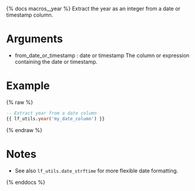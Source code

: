 {% docs macros__year %}
Extract the year as an integer from a date or timestamp column.

# Arguments
- from_date_or_timestamp : date or timestamp
    The column or expression containing the date or timestamp.

# Example
{% raw %}
```sql
-- Extract year from a date column
{{ lf_utils.year('my_date_column') }}
```
{% endraw %}

# Notes
- See also `lf_utils.date_strftime` for more flexible date formatting.

{% enddocs %}